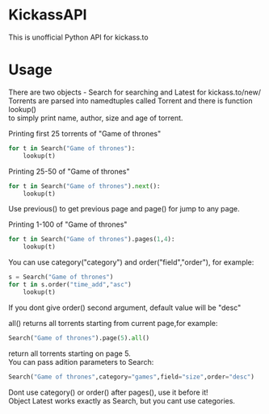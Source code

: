 KickassAPI
==========

This is unofficial Python API for kickass.to

Usage
=====

There are two objects - Search for searching and Latest for kickass.to/new/  
Torrents are parsed into namedtuples called Torrent and there is function lookup()  
to simply print name, author, size and age of torrent.

Printing first 25 torrents of "Game of thrones"
```python
for t in Search("Game of thrones"):
    lookup(t)
```
Printing 25-50 of "Game of thrones"
```python
for t in Search("Game of thrones").next():
    lookup(t)
```
Use previous() to get previous page and page() for jump to any page.

Printing 1-100 of "Game of thrones"
```python
for t in Search("Game of thrones").pages(1,4):
    lookup(t)
```
    
You can use category("category") and order("field","order"), for example:
```python
s = Search("Game of thrones")
for t in s.order("time_add","asc")
    lookup(t)
```
If you dont give order() second argument, default value will be "desc"

all() returns all torrents starting from current page,for example:
```python
Search("Game of thrones").page(5).all()
```
return all torrents starting on page 5.  
You can pass adition parameters to Search:
```python
Search("Game of thrones",category="games",field="size",order="desc")
```

Dont use category() or order() after pages(), use it before it!  
Object Latest works exactly as Search, but you cant use categories.
